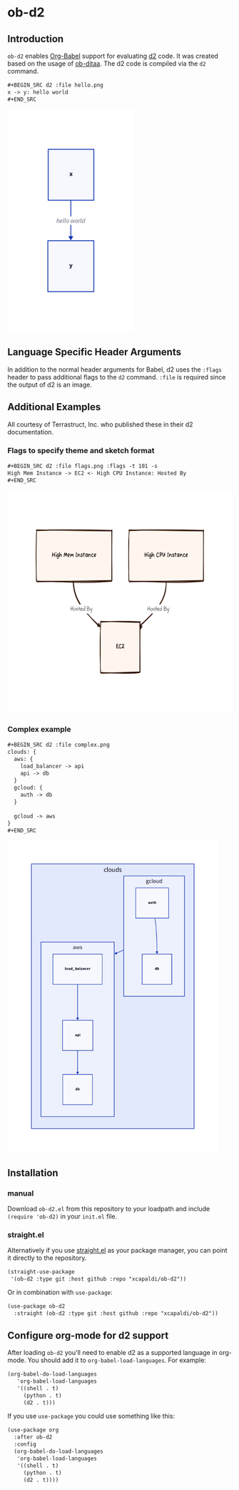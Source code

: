 # ob-d2

## Introduction
`ob-d2` enables [Org-Babel](http://orgmode.org/worg/org-contrib/babel/intro.html) support for evaluating [d2](https://d2lang.com/tour/intro/) code.
It was created based on the usage of [ob-ditaa](https://orgmode.org/worg//org-contrib/babel/languages/ob-doc-ditaa.html).
The d2 code is compiled via the `d2` command.

```
#+BEGIN_SRC d2 :file hello.png
x -> y: hello world
#+END_SRC
```

<div>
  <img height="500px" alt="hello world" src="hello.png">
</div>

## Language Specific Header Arguments

In addition to the normal header arguments for Babel, d2 uses the `:flags` header to pass additional flags to the `d2` command.
`:file` is required since the output of d2 is an image.

## Additional Examples
All courtesy of Terrastruct, Inc. who published these in their d2 documentation.

### Flags to specify theme and sketch format

```
#+BEGIN_SRC d2 :file flags.png :flags -t 101 -s
High Mem Instance -> EC2 <- High CPU Instance: Hosted By
#+END_SRC
```

<div>
  <img height="500px" alt="flags" src="flags.png">
</div>

### Complex example

```
#+BEGIN_SRC d2 :file complex.png
clouds: {
  aws: {
    load_balancer -> api
    api -> db
  }
  gcloud: {
    auth -> db
  }

  gcloud -> aws
}
#+END_SRC
```

<div>
  <img height="700px" alt="complex" src="complex.png">
</div>

## Installation
### manual
Download `ob-d2.el` from this repository to your loadpath and include `(require 'ob-d2)` in your `init.el` file.

### straight.el
Alternatively if you use [straight.el](https://github.com/raxod502/straight.el) as your package manager, you can point it directly to the repository.

```
(straight-use-package
 '(ob-d2 :type git :host github :repo "xcapaldi/ob-d2"))
```

Or in combination with `use-package`:


```
(use-package ob-d2
  :straight (ob-d2 :type git :host github :repo "xcapaldi/ob-d2"))
```

## Configure org-mode for d2 support
After loading `ob-d2` you'll need to enable d2 as a supported language in org-mode.
You should add it to `org-babel-load-languages`.
For example:

```
(org-babel-do-load-languages
   'org-babel-load-languages
   '((shell . t)
     (python . t)
     (d2 . t)))
```

If you use `use-package` you could use something like this:

```
(use-package org
  :after ob-d2
  :config
  (org-babel-do-load-languages
   'org-babel-load-languages
   '((shell . t)
     (python . t)
     (d2 . t))))
```

